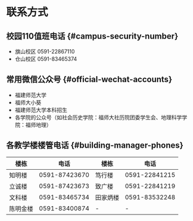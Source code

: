 # 联系方式

## 校园110值班电话 {#campus-security-number}

- 旗山校区 0591-22867110
- 仓山校区 0591-83465374

## 常用微信公众号 {#official-wechat-accounts}

- 福建师范大学
- 福师大小葵
- 福建师范大学本科招生
- 各学院的公众号（如社会历史学院：福师大社历院团委学生会、地理科学学院：福师地理）

## 各教学楼楼管电话 {#building-manager-phones}

| 楼栋 | 电话 | 楼栋 | 电话 |
| --- | --- | --- | --- |
| 知明楼 | 0591-87423670 | 笃行楼 | 0591-22841215 |
| 立诚楼 | 0591-87423673 | 致广楼 | 0591-22841219 |
| 文科楼 | 0591-83465734 | 田家炳楼 | 0591-83532248 |
| 陈明金楼 | 0591-83400874 | - | - |
